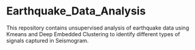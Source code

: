 # Earthquake_Data_Analysis
This repository contains unsupervised analysis of earthquake data using Kmeans and Deep Embedded Clustering to identify different types of signals captured in Seismogram.
